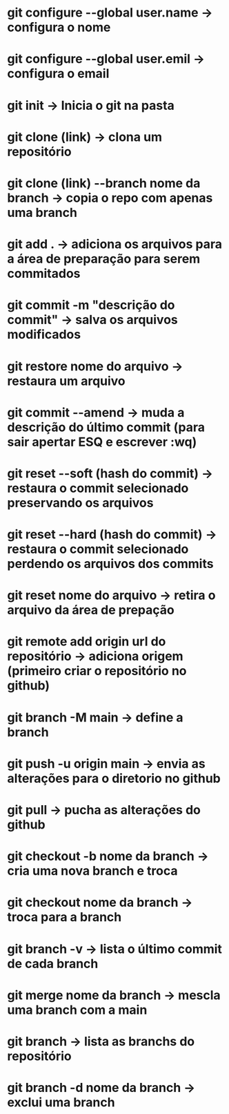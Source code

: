 # git configure --global user.name -> configura o nome

# git configure --global user.emil -> configura o email

# git init -> Inicia o git na pasta

# git clone (link) -> clona um repositório

# git clone (link) --branch nome da branch -> copia o repo com apenas uma branch

# git add . -> adiciona os arquivos para a área de preparação para serem commitados
 
# git commit -m "descrição do commit" -> salva os arquivos modificados

# git restore nome do arquivo -> restaura um arquivo

# git commit --amend -> muda a descrição do último commit (para sair apertar ESQ e escrever :wq)

# git reset --soft (hash do commit) -> restaura o commit selecionado preservando os arquivos

# git reset --hard (hash do commit) -> restaura o commit selecionado perdendo os arquivos dos commits

# git reset nome do arquivo -> retira o arquivo da área de prepação

# git remote add origin url do repositório -> adiciona origem (primeiro criar o repositório no github)

# git branch -M main -> define a branch

# git push -u origin main -> envia as alterações para o diretorio no github

# git pull -> pucha as alterações do github

# git checkout -b nome da branch -> cria uma nova branch e troca 

# git checkout nome da branch -> troca para a branch

# git branch -v -> lista o último commit de cada branch

# git merge nome da branch -> mescla uma branch com a main

# git branch -> lista as branchs do repositório

# git branch -d nome da branch -> exclui uma branch